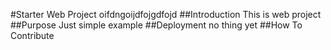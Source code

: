 #Starter Web Project
oifdngoijdfojgdfojd
##Introduction
This is web project
##Purpose
Just simple example
##Deployment
no thing yet
##How To Contribute